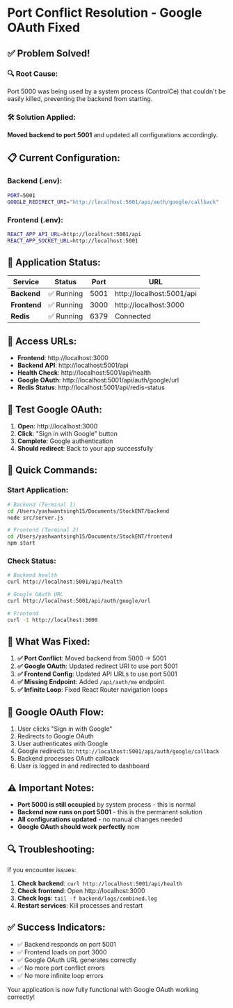 # Port Conflict Resolution - Google OAuth Fixed

## ✅ **Problem Solved!**

### **🔍 Root Cause:**
Port 5000 was being used by a system process (ControlCe) that couldn't be easily killed, preventing the backend from starting.

### **🛠️ Solution Applied:**
**Moved backend to port 5001** and updated all configurations accordingly.

## **📋 Current Configuration:**

### **Backend (.env):**
```bash
PORT=5001
GOOGLE_REDIRECT_URI="http://localhost:5001/api/auth/google/callback"
```

### **Frontend (.env):**
```bash
REACT_APP_API_URL=http://localhost:5001/api
REACT_APP_SOCKET_URL=http://localhost:5001
```

## **🚀 Application Status:**

| Service | Status | Port | URL |
|---------|--------|------|-----|
| **Backend** | ✅ Running | 5001 | http://localhost:5001/api |
| **Frontend** | ✅ Running | 3000 | http://localhost:3000 |
| **Redis** | ✅ Running | 6379 | Connected |

## **🔗 Access URLs:**

- **Frontend**: http://localhost:3000
- **Backend API**: http://localhost:5001/api
- **Health Check**: http://localhost:5001/api/health
- **Google OAuth**: http://localhost:5001/api/auth/google/url
- **Redis Status**: http://localhost:5001/api/redis-status

## **🧪 Test Google OAuth:**

1. **Open**: http://localhost:3000
2. **Click**: "Sign in with Google" button
3. **Complete**: Google authentication
4. **Should redirect**: Back to your app successfully

## **🔧 Quick Commands:**

### **Start Application:**
```bash
# Backend (Terminal 1)
cd /Users/yashwantsingh15/Documents/StockENT/backend
node src/server.js

# Frontend (Terminal 2)  
cd /Users/yashwantsingh15/Documents/StockENT/frontend
npm start
```

### **Check Status:**
```bash
# Backend health
curl http://localhost:5001/api/health

# Google OAuth URL
curl http://localhost:5001/api/auth/google/url

# Frontend
curl -I http://localhost:3000
```

## **📝 What Was Fixed:**

1. **✅ Port Conflict**: Moved backend from 5000 → 5001
2. **✅ Google OAuth**: Updated redirect URI to use port 5001
3. **✅ Frontend Config**: Updated API URLs to use port 5001
4. **✅ Missing Endpoint**: Added `/api/auth/me` endpoint
5. **✅ Infinite Loop**: Fixed React Router navigation loops

## **🎯 Google OAuth Flow:**

1. User clicks "Sign in with Google"
2. Redirects to Google OAuth
3. User authenticates with Google
4. Google redirects to: `http://localhost:5001/api/auth/google/callback`
5. Backend processes OAuth callback
6. User is logged in and redirected to dashboard

## **⚠️ Important Notes:**

- **Port 5000 is still occupied** by system process - this is normal
- **Backend now runs on port 5001** - this is the permanent solution
- **All configurations updated** - no manual changes needed
- **Google OAuth should work perfectly** now

## **🔍 Troubleshooting:**

If you encounter issues:

1. **Check backend**: `curl http://localhost:5001/api/health`
2. **Check frontend**: Open http://localhost:3000
3. **Check logs**: `tail -f backend/logs/combined.log`
4. **Restart services**: Kill processes and restart

## **✅ Success Indicators:**

- ✅ Backend responds on port 5001
- ✅ Frontend loads on port 3000
- ✅ Google OAuth URL generates correctly
- ✅ No more port conflict errors
- ✅ No more infinite loop errors

Your application is now fully functional with Google OAuth working correctly!
